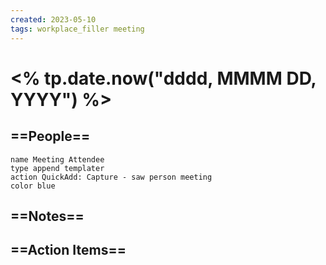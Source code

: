 ```yaml
---
created: 2023-05-10
tags: workplace_filler meeting
---
```

# <% tp.date.now("dddd, MMMM DD, YYYY") %>
## ==People==

```button  
name Meeting Attendee  
type append templater  
action QuickAdd: Capture - saw person meeting
color blue  
```

## ==Notes==



## ==Action Items==
